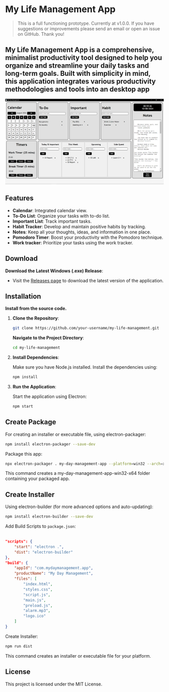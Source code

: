 # My Life Management App

> This is a full functioning prototype. Currently at v1.0.0. If you have suggestions or improvements please send an email or open an issue on GitHub. Thank you!

## **My Life Management App** is a comprehensive, minimalist productivity tool designed to help you organize and streamline your daily tasks and long-term goals. Built with simplicity in mind, this application integrates various productivity methodologies and tools into an desktop app

![Alt text](page.png "Title")

## Features

- **Calendar**: Integrated calendar view.
- **To-Do List**: Organize your tasks with to-do list.
- **Important List**: Track important tasks.
- **Habit Tracker**: Develop and maintain positive habits by tracking.
- **Notes**: Keep all your thoughts, ideas, and information in one place.
- **Pomodoro Timer**: Boost your productivity with the Pomodoro technique.
- **Work tracker**: Prioritize your tasks using the work tracker.

## Download

**Download the Latest Windows (.exe) Release**:

- Visit the [Releases page](https://github.com/your-username/my-life-management/releases) to download the latest version of the application.

## Installation

**Install from the source code.**

1. **Clone the Repository**:

    ```bash
    git clone https://github.com/your-username/my-life-management.git
    ```

    **Navigate to the Project Directory**:

    ```bash
    cd my-life-management
    ```

2. **Install Dependencies**:

    Make sure you have Node.js installed. Install the dependencies using:

    ```bash
    npm install
    ```

3. **Run the Application**:

    Start the application using Electron:

    ```bash
    npm start
    ```

## Create Package

For creating an installer or executable file, using electron-packager:

```bash
npm install electron-packager --save-dev
```

Package this app:

```bash
npx electron-packager . my-day-management-app --platform=win32 --arch=x64
```

This command creates a my-day-management-app-win32-x64 folder containing your packaged app.

## Create Installer

Using electron-builder (for more advanced options and auto-updating):

```bash
npm install electron-builder --save-dev
```

Add Build Scripts to `package.json`:

```json

"scripts": {
    "start": "electron .",
    "dist": "electron-builder"
},
"build": {
    "appId": "com.mydaymanagement.app",
    "productName": "My Day Management",
    "files": [
        "index.html",
        "styles.css",
        "script.js",
        "main.js",
        "preload.js",
        "alarm.mp3",
        "logo.ico"
    ]
}
```

Create Installer:

```bash
npm run dist
```

This command creates an installer or executable file for your platform.

## License

This project is licensed under the MIT License.
